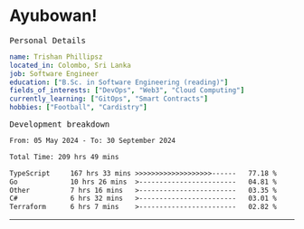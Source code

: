 # Ayubowan!

<samp>Personal Details</samp>

```yaml
name: Trishan Phillipsz
located_in: Colombo, Sri Lanka
job: Software Engineer
education: ["B.Sc. in Software Engineering (reading)"]
fields_of_interests: ["DevOps", "Web3", "Cloud Computing"]
currently_learning: ["GitOps", "Smart Contracts"]
hobbies: ["Football", "Cardistry"]
```

<samp>Development breakdown</samp>

<!--START_SECTION:waka-->

```txt
From: 05 May 2024 - To: 30 September 2024

Total Time: 209 hrs 49 mins

TypeScript     167 hrs 33 mins >>>>>>>>>>>>>>>>>>>------   77.18 %
Go             10 hrs 26 mins  >------------------------   04.81 %
Other          7 hrs 16 mins   >------------------------   03.35 %
C#             6 hrs 32 mins   >------------------------   03.01 %
Terraform      6 hrs 7 mins    >------------------------   02.82 %
```

<!--END_SECTION:waka-->

---
